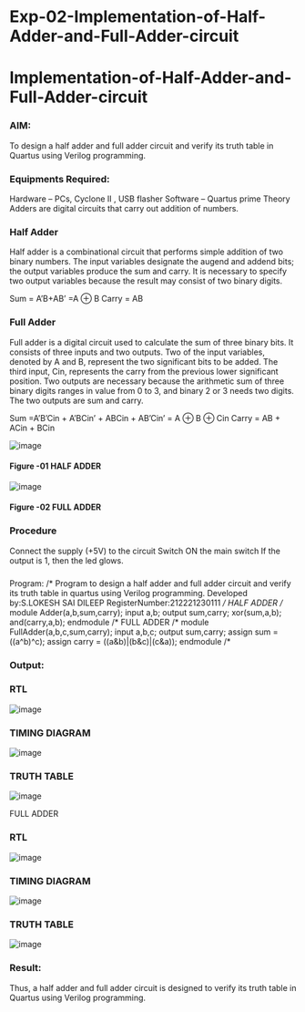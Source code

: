 # Exp-02-Implementation-of-Half-Adder-and-Full-Adder-circuit

# Implementation-of-Half-Adder-and-Full-Adder-circuit
### AIM:
To design a half adder and full adder circuit and verify its truth table in Quartus using Verilog programming.

### Equipments Required:
Hardware – PCs, Cyclone II , USB flasher
Software – Quartus prime
Theory
Adders are digital circuits that carry out addition of numbers.

### Half Adder
Half adder is a combinational circuit that performs simple addition of two binary numbers. The input variables designate the augend and addend bits; the output variables produce the sum and carry. It is necessary to specify two output variables because the result may consist of two binary digits.

Sum = A’B+AB’ =A ⊕ B Carry = AB

### Full Adder
Full adder is a digital circuit used to calculate the sum of three binary bits. It consists of three inputs and two outputs. Two of the input variables, denoted by A and B, represent the two significant bits to be added. The third input, Cin, represents the carry from the previous lower significant position. Two outputs are necessary because the arithmetic sum of three binary digits ranges in value from 0 to 3, and binary 2 or 3 needs two digits. The two outputs are sum and carry.

Sum =A’B’Cin + A’BCin’ + ABCin + AB’Cin’ = A ⊕ B ⊕ Cin Carry = AB + ACin + BCin

 ![image](https://user-images.githubusercontent.com/36288975/163552156-a13e5a56-c638-4110-97d9-8896907c8d25.png)

#### Figure -01 HALF ADDER 


![image](https://user-images.githubusercontent.com/36288975/163552057-b3547877-6d07-45b4-b7e0-bcfebfad9e1d.png)

#### Figure -02 FULL ADDER 

### Procedure

Connect the supply (+5V) to the circuit
Switch ON the main switch
If the output is 1, then the led glows.
### 
Program:
/*
Program to design a half adder and full adder circuit and verify its truth table in quartus using Verilog programming.
Developed by:S.LOKESH SAI DILEEP
RegisterNumber:212221230111 
*/
HALF ADDER
/*
module Adder(a,b,sum,carry);
input a,b;
output sum,carry;
xor(sum,a,b);
and(carry,a,b);
endmodule
/*
FULL ADDER
/*
module FullAdder(a,b,c,sum,carry);
input a,b,c;
output sum,carry;
assign sum = ((a^b)^c);
assign carry = ((a&b)|(b&c)|(c&a));
endmodule
/*
### Output:
### RTL
![image](https://user-images.githubusercontent.com/94883079/196163955-68a42318-b632-4f30-9a0b-29f4b903f565.png)

### TIMING DIAGRAM
![image](https://user-images.githubusercontent.com/94883079/196163992-6b1028e1-6d1d-4841-b1bb-0494ac8a0285.png)

### TRUTH TABLE 
![image](https://user-images.githubusercontent.com/94883079/196164048-be0fef67-0ab2-447c-989a-1df59e9696b9.png)

FULL ADDER
### RTL
![image](https://user-images.githubusercontent.com/94883079/196164204-bd8a14be-e00c-4c0f-b5d9-b8bdc08c6752.png)

### TIMING DIAGRAM
![image](https://user-images.githubusercontent.com/94883079/196164255-e95948cc-b018-47e2-a4ec-af5208a487a1.png)

### TRUTH TABLE
![image](https://user-images.githubusercontent.com/94883079/196164351-02e8f5a3-7e7e-48a1-8a15-c981aec883ee.png)

### Result:
Thus, a half adder and full adder circuit is designed to verify its truth table in Quartus using Verilog programming.


